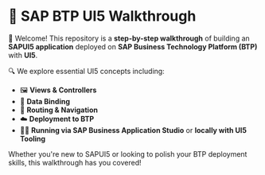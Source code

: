 # 🚀 SAP BTP UI5 Walkthrough

👋 Welcome! This repository is a **step-by-step walkthrough** of building an **SAPUI5 application** deployed on **SAP Business Technology Platform (BTP)** with **UI5**.

🔍 We explore essential UI5 concepts including:

- 🖼️ **Views & Controllers**
- 🔗 **Data Binding**
- 🧭 **Routing & Navigation**
- ☁️ **Deployment to BTP**
- 🧑‍💻 **Running via SAP Business Application Studio** or **locally with UI5 Tooling**

Whether you're new to SAPUI5 or looking to polish your BTP deployment skills, this walkthrough has you covered!
